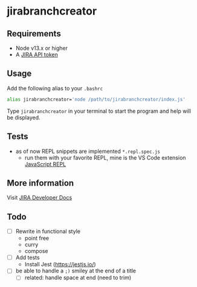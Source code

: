 # jirabranchcreator

## Requirements
- Node v13.x or higher
- A [JIRA API token](https://id.atlassian.com/manage-profile/security/api-tokens)

## Usage

Add the following alias to your `.bashrc`

```sh
alias jirabranchcreator='node /path/to/jirabranchcreator/index.js'
```

Type `jirabranchcreator` in your terminal to start the program and help will be displayed.

## Tests
- as of now REPL snippets are implemented `*.repl.spec.js`
  - run them with your favorite REPL, mine is the VS Code extension [JavaScript REPL](https://marketplace.visualstudio.com/items?itemName=achil.vscode-javascript-repl)

## More information
Visit [JIRA Developer Docs](https://developer.atlassian.com/cloud/jira/platform/rest/v3/api-group-issues/#api-rest-api-3-issue-issueidorkey-get)

## Todo
- [ ] Rewrite in functional style
  - point free
  - curry
  - compose
- [ ] Add tests
  - Install Jest (https://jestjs.io/)
- [ ] be able to handle a `;)` smiley at the end of a title
  - [ ] related: handle space at end (need to trim)
